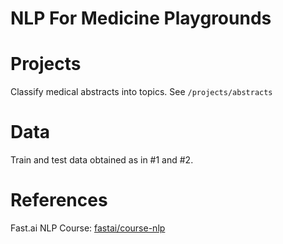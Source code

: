 # NLP For Medicine Playgrounds

# Projects

Classify medical abstracts into topics. See `/projects/abstracts`

# Data

Train and test data obtained as in #1 and #2.

# References

Fast.ai NLP Course: [fastai/course-nlp](https://github.com/fastai/course-nlp)
